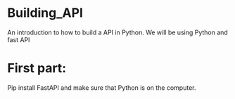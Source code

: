 # Building_API
An introduction to how to build a API in Python. We will be using Python and fast API 

# First part:
Pip install FastAPI and make sure that Python is on the computer. 
